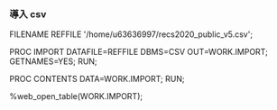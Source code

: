 ### 導入 csv

FILENAME REFFILE '/home/u63636997/recs2020_public_v5.csv';

PROC IMPORT DATAFILE=REFFILE
	DBMS=CSV
	OUT=WORK.IMPORT;
	GETNAMES=YES;
RUN;

PROC CONTENTS DATA=WORK.IMPORT; RUN;


%web_open_table(WORK.IMPORT);
